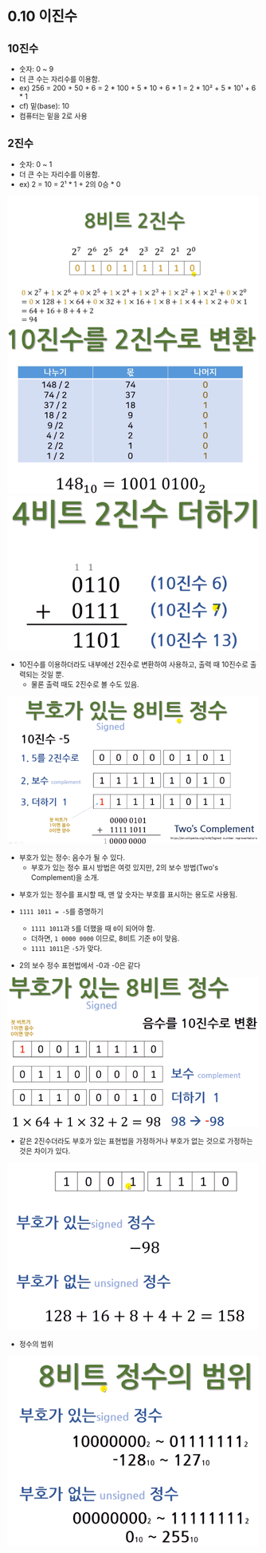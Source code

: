 # 0.10 이진수

## 10진수
* 숫자: 0 ~ 9
* 더 큰 수는 자리수를 이용함. 
* ex) 256 = 200 + 50 + 6 = 2 * 100 + 5 * 10 + 6 * 1 = 2 * 10² + 5 * 10¹ + 6 * 1
* cf) 밑(base): 10
* 컴퓨터는 밑을 2로 사용


## 2진수
* 숫자: 0 ~ 1
* 더 큰 수는 자리수를 이용함.
* ex) 2 = 10 = 2¹ * 1 + 2의 0승 * 0

![](../images/chapter0/comp21.png)
![](../images/chapter0/comp22.png)
![](../images/chapter0/comp23.png)

* 10진수를 이용하더라도 내부에선 2진수로 변환하여 사용하고, 출력 때 10진수로 출력되는 것일 뿐.
    - 물론 출력 때도 2진수로 볼 수도 있음.

![](../images/chapter0/comp24.png)

* 부호가 있는 정수: 음수가 될 수 있다.
    - 부호가 있는 정수 표시 방법은 여럿 있지만, 2의 보수 방법(Two's Complement)을 소개.

- 부호가 있는 정수를 표시할 때, 맨 앞 숫자는 부호를 표시하는 용도로 사용됨.

* `1111 1011 = -5`를 증명하기
    - `1111 1011`과 `5`를 더했을 때 `0`이 되어야 함.
    - 더하면, `1 0000 0000` 이므로, 8비트 기준 `0`이 맞음.
    - `1111 1011`은 `-5`가 맞다.

* 2의 보수 정수 표현법에서 -0과 -0은 같다

![](../images/chapter0/comp25.png)

* 같은 2진수더라도 부호가 있는 표현법을 가정하거나 부호가 없는 것으로 가정하는 것은 차이가 있다.

![](../images/chapter0/comp26.png)

* 정수의 범위

![](../images/chapter0/comp27.png)